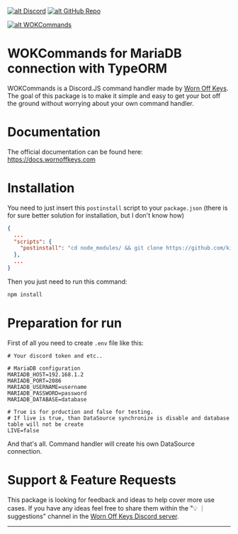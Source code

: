 <a href='http://wornoffkeys.com/discord' target='_blank'>![alt Discord](https://img.shields.io/discord/464316540490088448?color=7289da&logo=discord&logoColor=white)</a> <a href='https://github.com/AlexzanderFlores/WOKCommands-v2' target='_blank'>![alt GitHub Repo](https://img.shields.io/github/stars/AlexzanderFlores/WOKCommands?style=social)</a>

<a href='https://nodei.co/npm/wokcommands/' target='_blank'>![alt WOKCommands](https://nodei.co/npm/wokcommands.png)</a>

# WOKCommands for MariaDB connection with TypeORM

WOKCommands is a Discord.JS command handler made by [Worn Off Keys](https://youtube.com/wornoffkeys). The goal of this
package is to make it simple and easy to get your bot off the ground without worrying about your own command handler.

# Documentation

The official documentation can be found here: https://docs.wornoffkeys.com

# Installation

You need to just insert this `postinstall` script to your `package.json` (there is for sure better solution for
installation, but I don't know how)

```json
{
  ...
  "scripts": {
    "postinstall": "cd node_modules/ && git clone https://github.com/kiritodom53/WOKCommands-v2-MariaDbWithTypeORM.git wokcommands-dom53 && cd wokcommands-dom53/ && git fetch && git pull && tsc --outDir dist --rootDir src --skipLibCheck && echo \"done\" && exit 0"
  },
  ...
}
```

Then you just need to run this command:

```bash
npm install
```

# Preparation for run

First of all you need to create `.env` file like this:

```dotenv
# Your discord token and etc..

# MariaDB configuration
MARIADB_HOST=192.168.1.2
MARIADB_PORT=2086
MARIADB_USERNAME=username
MARIADB_PASSWORD=password
MARIADB_DATABASE=database

# True is for prduction and false for testing.
# If live is true, than DataSource synchronize is disable and database table will not be create
LIVE=false
```

And that's all. Command handler will create his own DataSource connection.

# Support & Feature Requests

This package is looking for feedback and ideas to help cover more use cases. If you have any ideas feel free to share
them within the "💡 ｜ suggestions" channel in the [Worn Off Keys Discord server](http://wornoffkeys.com/discord).

---
